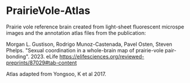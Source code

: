 # PrairieVole-Atlas

Prairie vole reference brain created from light-sheet fluorescent microspe images and the annotation atlas files from the publication:

Morgan L. Gustison, Rodrigo Munoz-Castenada, Pavel Osten, Steven Phelps. "Sexual coordination in a whole-brain map of prairie-vole pair-bonding". 2023. eLife
https://elifesciences.org/reviewed-preprints/87029#tab-content


Atlas adapted from Yongsoo, K et al 2017. 
